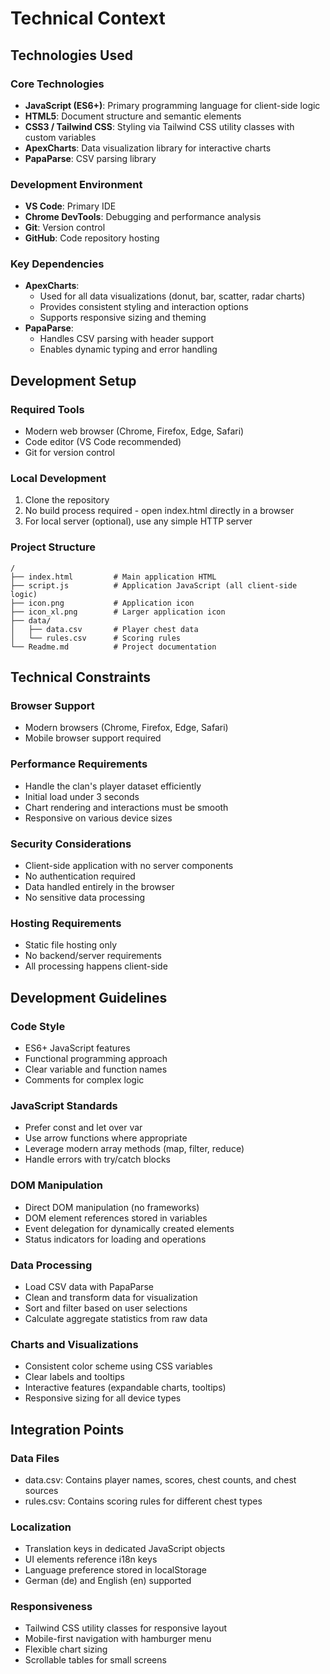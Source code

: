 # Technical Context

## Technologies Used

### Core Technologies
- **JavaScript (ES6+)**: Primary programming language for client-side logic
- **HTML5**: Document structure and semantic elements
- **CSS3 / Tailwind CSS**: Styling via Tailwind CSS utility classes with custom variables
- **ApexCharts**: Data visualization library for interactive charts
- **PapaParse**: CSV parsing library

### Development Environment
- **VS Code**: Primary IDE
- **Chrome DevTools**: Debugging and performance analysis
- **Git**: Version control
- **GitHub**: Code repository hosting

### Key Dependencies
- **ApexCharts**: 
  - Used for all data visualizations (donut, bar, scatter, radar charts)
  - Provides consistent styling and interaction options
  - Supports responsive sizing and theming
- **PapaParse**: 
  - Handles CSV parsing with header support
  - Enables dynamic typing and error handling

## Development Setup

### Required Tools
- Modern web browser (Chrome, Firefox, Edge, Safari)
- Code editor (VS Code recommended)
- Git for version control

### Local Development
1. Clone the repository
2. No build process required - open index.html directly in a browser
3. For local server (optional), use any simple HTTP server

### Project Structure
```
/
├── index.html         # Main application HTML
├── script.js          # Application JavaScript (all client-side logic)
├── icon.png           # Application icon
├── icon_xl.png        # Larger application icon
├── data/
│   ├── data.csv       # Player chest data
│   └── rules.csv      # Scoring rules
└── Readme.md          # Project documentation
```

## Technical Constraints

### Browser Support
- Modern browsers (Chrome, Firefox, Edge, Safari)
- Mobile browser support required

### Performance Requirements
- Handle the clan's player dataset efficiently
- Initial load under 3 seconds
- Chart rendering and interactions must be smooth
- Responsive on various device sizes

### Security Considerations
- Client-side application with no server components
- No authentication required
- Data handled entirely in the browser
- No sensitive data processing

### Hosting Requirements
- Static file hosting only
- No backend/server requirements
- All processing happens client-side

## Development Guidelines

### Code Style
- ES6+ JavaScript features
- Functional programming approach
- Clear variable and function names
- Comments for complex logic

### JavaScript Standards
- Prefer const and let over var
- Use arrow functions where appropriate 
- Leverage modern array methods (map, filter, reduce)
- Handle errors with try/catch blocks

### DOM Manipulation
- Direct DOM manipulation (no frameworks)
- DOM element references stored in variables
- Event delegation for dynamically created elements
- Status indicators for loading and operations

### Data Processing
- Load CSV data with PapaParse
- Clean and transform data for visualization
- Sort and filter based on user selections
- Calculate aggregate statistics from raw data

### Charts and Visualizations
- Consistent color scheme using CSS variables
- Clear labels and tooltips
- Interactive features (expandable charts, tooltips)
- Responsive sizing for all device types

## Integration Points

### Data Files
- data.csv: Contains player names, scores, chest counts, and chest sources
- rules.csv: Contains scoring rules for different chest types

### Localization
- Translation keys in dedicated JavaScript objects
- UI elements reference i18n keys
- Language preference stored in localStorage
- German (de) and English (en) supported

### Responsiveness
- Tailwind CSS utility classes for responsive layout
- Mobile-first navigation with hamburger menu
- Flexible chart sizing
- Scrollable tables for small screens 